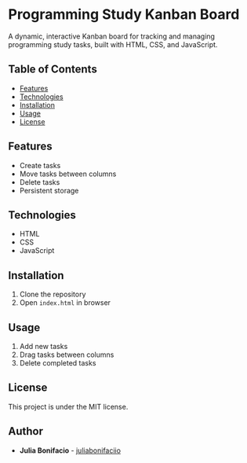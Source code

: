 # Programming Study Kanban Board

A dynamic, interactive Kanban board for tracking and managing programming study tasks, built with HTML, CSS, and JavaScript.

## Table of Contents
* [Features](#features)
* [Technologies](#technologies)
* [Installation](#installation)
* [Usage](#usage)
* [License](#license)

## Features
- Create tasks
- Move tasks between columns
- Delete tasks
- Persistent storage

## Technologies
- HTML
- CSS
- JavaScript

## Installation
1. Clone the repository
2. Open `index.html` in browser

## Usage
1. Add new tasks
2. Drag tasks between columns
3. Delete completed tasks

## License
This project is under the MIT license. 

## Author
- **Julia Bonifacio** - [juliabonifaciio](https://github.com/juliabonifaciio)
